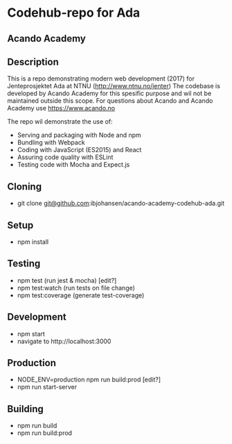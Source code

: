 # Codehub-repo for Ada
## Acando Academy

## Description
This is a repo demonstrating modern web development (2017) for Jenteprosjektet Ada at NTNU (http://www.ntnu.no/jenter)
The codebase is developed by Acando Academy for this spesific purpose and wil not be maintained outside this scope.
For questions about Acando and Acando Academy use https://www.acando.no

The repo wil demonstrate the use of:
* Serving and packaging with Node and npm
* Bundling with Webpack
* Coding with JavaScript (ES2015) and React
* Assuring code quality with ESLint 
* Testing code with Mocha and Expect.js

## Cloning
* git clone git@github.com:ibjohansen/acando-academy-codehub-ada.git

## Setup
* npm install

## Testing
* npm test (run jest & mocha) [edit?]
* npm test:watch (run tests on file change)
* npm test:coverage (generate test-coverage)

## Development
* npm start
* navigate to http://localhost:3000

## Production
* NODE_ENV=production npm run build:prod [edit?]
* npm run start-server

## Building
* npm run build
* npm run build:prod

